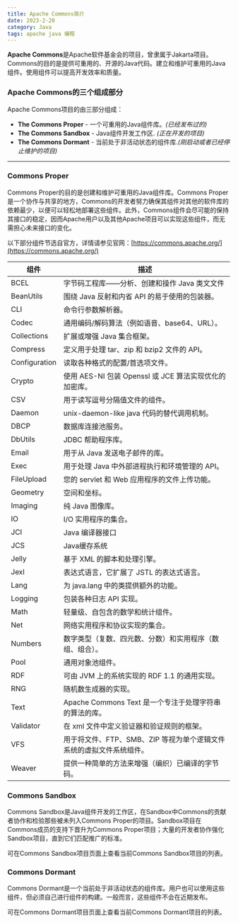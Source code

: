 ```yaml
---
title: Apache Commons简介
date: 2023-2-20
category: Java
tags: apache java 编程
---
```

**Apache Commons**是Apache软件基金会的项目，曾隶属于Jakarta项目。Commons的目的是提供可重用的、开源的Java代码。建立和维护可重用的Java组件。使用组件可以提高开发效率和质量。

### Apache Commons的三个组成部分

Apache Commons项目的由三部分组成：

- **The Commons Proper** - 一个可重用的Java组件库。*(已经发布过的)*
- **The Commons Sandbox** - Java组件开发工作区. *(正在开发的项目)*
- **The Commons Dormant** - 当前处于非活动状态的组件库.*(刚启动或者已经停止维护的项目)*

---

### Commons Proper

Commons Proper的目的是创建和维护可重用的Java组件库。Commons Proper是一个协作与共享的地方，Commons的开发者努力确保其组件对其他的软件库的依赖最少，以便可以轻松地部署这些组件。此外，Commons组件会尽可能的保持其接口的稳定，因而Apache用户以及其他Apache项目可以实现这些组件，而无需担心未来接口的变化。

以下部分组件节选自官方，详情请参见官网：[https://commons.apache.org/](https://commons.apache.org/)

| 组件          | 描述                                                         |
| ------------- | ------------------------------------------------------------ |
| BCEL          | 字节码工程库——分析、创建和操作 Java 类文文件                 |
| BeanUtils     | 围绕 Java 反射和内省 API 的易于使用的包装器。                |
| CLI           | 命令行参数解析器。                                           |
| Codec         | 通用编码/解码算法（例如语音、base64、URL）。                 |
| Collections   | 扩展或增强 Java 集合框架。                                   |
| Compress      | 定义用于处理 tar、zip 和 bzip2 文件的 API。                  |
| Configuration | 读取各种格式的配置/首选项文件。                              |
| Crypto        | 使用 AES-NI 包装 Openssl 或 JCE 算法实现优化的加密库。       |
| CSV           | 用于读写逗号分隔值文件的组件。                               |
| Daemon        | unix-daemon-like java 代码的替代调用机制。                   |
| DBCP          | 数据库连接池服务。                                           |
| DbUtils       | JDBC 帮助程序库。                                            |
| Email         | 用于从 Java 发送电子邮件的库。                               |
| Exec          | 用于处理 Java 中外部进程执行和环境管理的 API。               |
| FileUpload    | 您的 servlet 和 Web 应用程序的文件上传功能。                 |
| Geometry      | 空间和坐标。                                                 |
| Imaging       | 纯 Java 图像库。                                             |
| IO            | I/O 实用程序的集合。                                         |
| JCI           | Java 编译器接口                                              |
| JCS           | Java缓存系统                                                 |
| Jelly         | 基于 XML 的脚本和处理引擎。                                  |
| Jexl          | 表达式语言，它扩展了 JSTL 的表达式语言。                     |
| Lang          | 为 java.lang 中的类提供额外的功能。                          |
| Logging       | 包装各种日志 API 实现。                                      |
| Math          | 轻量级、自包含的数学和统计组件。                             |
| Net           | 网络实用程序和协议实现的集合。                               |
| Numbers       | 数字类型（复数、四元数、分数）和实用程序（数组、组合）。     |
| Pool          | 通用对象池组件。                                             |
| RDF           | 可由 JVM 上的系统实现的 RDF 1.1 的通用实现。                 |
| RNG           | 随机数生成器的实现。                                         |
| Text          | Apache Commons Text 是一个专注于处理字符串的算法的库。       |
| Validator     | 在 xml 文件中定义验证器和验证规则的框架。                    |
| VFS           | 用于将文件、FTP、SMB、ZIP 等视为单个逻辑文件系统的虚拟文件系统组件。 |
| Weaver        | 提供一种简单的方法来增强（编织）已编译的字节码。             |



### Commons Sandbox

Commons Sandbox是Java组件开发的工作区，在Sandbox中Commons的贡献者协作和检验那些被未列入Commons Proper的项目。Sandbox项目在Commons成员的支持下晋升为Commons Proper项目；大量的开发者协作强化Sandbox项目，直到它们匹配推广的标准。

可在Commons Sandbox项目页面上查看当前Commons Sandbox项目的列表。


### Commons Dormant

Commons Dormant是一个当前处于非活动状态的组件库。用户也可以使用这些组件，但必须自己进行组件的构建。一般而言，这些组件不会在近期发布。

可在Commons Dormant项目页面上查看当前Commons Dormant项目的列表。